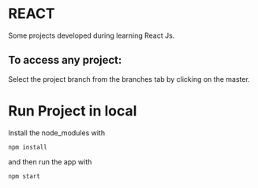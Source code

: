 # REACT
Some projects developed during learning React Js.
## To access any project:
Select the project branch from the branches tab by clicking on the master.
# Run Project in local
Install the node_modules with
```
npm install
```
and then run the app with
```
npm start
```
